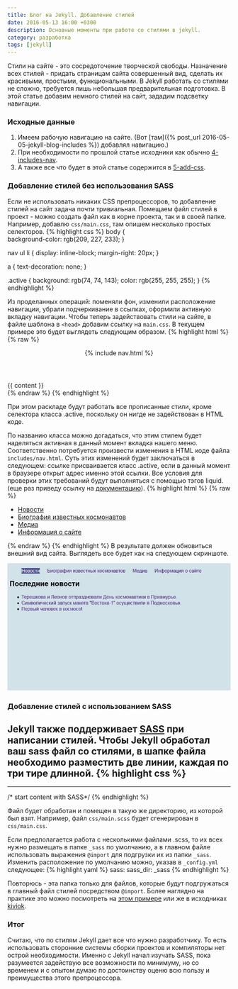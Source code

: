 ```yaml
---
title: Блог на Jekyll. Добавление стилей
date: 2016-05-13 16:00 +0300
description: Основные моменты при работе со стилями в jekyll.
category: разработка
tags: [jekyll]
---
```


Стили на сайте - это сосредоточение творческой свободы. Назначение всех стилей - придать страницам сайта совершенный вид, сделать их красивыми, простыми, функциональными. В Jekyll работать со стилями не сложно, требуется лишь небольшая предварительная подготовка. В этой статье добавим немного стилей на сайт, зададим подсветку навигации.

### Исходные данные

1. Имеем рабочую навигацию на сайте. (Вот [там]({% post_url 2016-05-05-jekyll-blog-includes %}) добавлял навигацию.)
2. При необходимости по прошлой статье исходники как обычно [4-includes-nav](https://github.com/kiviok/jekyllcosmo/tree/master/4-includes-nav).
3. А также все что будет в этой статье содержится в [5-add-css](https://github.com/kiviok/jekyllcosmo/tree/master/5-add-css).

### Добавление стилей без использования SASS

Если не использовать никаких CSS препроцессоров, то добавление стилей на сайт задача почти тривиальная. Помещаем файл стилей в проект - можно создать файл как в корне проекта, так и в своей папке. Например, добавлю `css/main.css`, там опишем несколько простых селекторов.
{% highlight css %}
body {  
  background-color: rgb(209, 227, 233);
}

nav ul li {
  display: inline-block;
  margin-right: 20px;
}

a {
  text-decoration: none;
}

.active {
  background: rgb(74, 74, 143);
  color: rgb(255, 255, 255);
}
{% endhighlight %}

Из проделанных операций: поменяли фон, изменили расположение навигации, убрали подчеркивание в ссылках, оформили активную вкладку навигации.
Чтобы теперь задействовать стили на сайте, в файле шаблона в `<head>` добавим ссылку на `main.css`. В текущем примере это будет выглядеть следующим образом.
{% highlight html %}
{% raw %}
<!-- default.html -->
<!DOCTYPE html>
<html lang="ru">
<head>
  <meta charset="UTF-8">
  <title>Jekyll блог</title>
  <link rel="stylesheet" href="/css/main.css">
</head>
<body>
  <header>
    {% include nav.html %}
  </header>
  <main>
    {{ content }}
  </main>
</body>
</html>
{% endraw %}
{% endhighlight %}

При этом раскладе будут работать все прописанные стили, кроме селектора класса .active, поскольку он нигде не задействован в HTML коде.

По названию класса можно догадаться, что этим стилем будет наделяться активная в данный момент вкладка нашего меню. Соответственно потребуется произвести изменения в HTML коде файла `includes/nav.html`. Суть этих изменений будет заключаться в следующем: ссылке присваивается класс .active, если в данный момент в браузере открыт адрес именно этой ссылки. Все условия для проверки этих требований будут выполняться с помощью тэгов liquid. (еще раз приведу ссылку на [документацию](https://help.shopify.com/themes/liquid/tags/control-flow-tags#if)).
{% highlight html %}
{% raw %}
<!-- nav.html -->
<nav>
  <ul>
    <li><a class="{% if page.url == '/' %} active {% endif %}" href="/">Новости</a></li>
    <li><a class="{% if page.url == '/biography' %} active {% endif %}" href="/biography">Биография известных космонавтов</a></li>
    <li><a class="{% if page.url == '/media' %} active {% endif %}" href="/media">Медиа</a></li>
    <li><a class="{% if page.url == '/about' %} active {% endif %}" href="/about">Информация о сайте</a></li>
  </ul>
</nav>
{% endraw %}
{% endhighlight %}
В результате должен обновиться внешний вид сайта. Выглядеть все будет как на следующем скриншоте.

![Внешний вид страницы после добавления стилей](/img/5-add-css.jpg)

### Добавление стилей с использованием SASS

Jekyll также поддерживает [SASS](http://sass-lang.com/) при написании стилей. Чтобы Jekyll обработал ваш sass файл со стилями, в шапке файла необходимо разместить две линии, каждая по три тире длинной.
{% highlight css %}
---
---
/* start content with SASS*/
{% endhighlight %}

Файл будет обработан и помещен в такую же директорию, из которой был взят. Например, файл `css/main.scss` будет сгенерирован в `css/main.css`.

Если предполагается работа с несколькими файлами .scss, то их всех нужно размещать в папке `_sass` по умолчанию, а в главном файле использовать выражения `@import` для подгрузки их из папки `_sass`. Изменить расположение по умолчанию можно, указав в `_config.yml` следующее:
{% highlight yaml %}
sass:
    sass_dir: _sass
{% endhighlight %}

Повторюсь - эта папка только для файлов, которые будут подгружаться в главный файл стилей посредством `@import`. Более наглядно на практике это можно посмотреть на [этом примере](https://github.com/jekyll/jekyll-sass-converter/tree/master/example) или же в исходниках [kiviok](https://github.com/kiviok/kiviok.github.io).

### Итог

Считаю, что по стилям Jekyll дает все что нужно разработчику. То есть использовать сторонние системы сборки проектов и компиляторы нет острой необходимости. Именно с Jekyll начал изучать SASS, пока разумеется задействую все возможности по минимуму, но со временем и с опытом думаю по достоинству оценю всю пользу и преимущества этого препроцессора.
